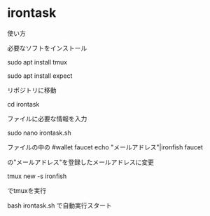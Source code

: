 # irontask

使い方




必要なソフトをインストール

sudo apt install tmux

sudo apt install expect

リポジトリに移動

cd irontask

ファイルに必要な情報を入力

sudo nano irontask.sh

ファイルの中の
#wallet faucet
echo "メールアドレス"|ironfish faucet

の"メールアドレス"を登録したメールアドレスに変更

tmux new -s ironfish

でtmuxを実行

bash irontask.sh
で自動実行スタート
